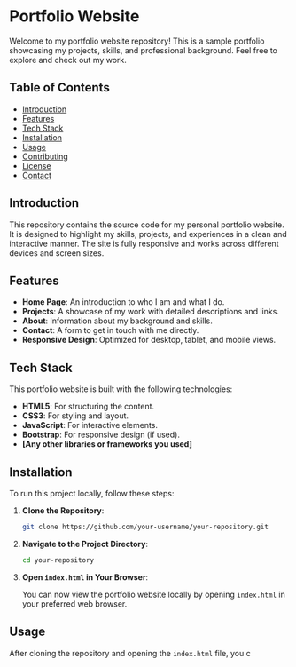 # Portfolio Website

Welcome to my portfolio website repository! This is a sample portfolio showcasing my projects, skills, and professional background. Feel free to explore and check out my work.

## Table of Contents

- [Introduction](#introduction)
- [Features](#features)
- [Tech Stack](#tech-stack)
- [Installation](#installation)
- [Usage](#usage)
- [Contributing](#contributing)
- [License](#license)
- [Contact](#contact)

## Introduction

This repository contains the source code for my personal portfolio website. It is designed to highlight my skills, projects, and experiences in a clean and interactive manner. The site is fully responsive and works across different devices and screen sizes.

## Features

- **Home Page**: An introduction to who I am and what I do.
- **Projects**: A showcase of my work with detailed descriptions and links.
- **About**: Information about my background and skills.
- **Contact**: A form to get in touch with me directly.
- **Responsive Design**: Optimized for desktop, tablet, and mobile views.

## Tech Stack

This portfolio website is built with the following technologies:

- **HTML5**: For structuring the content.
- **CSS3**: For styling and layout.
- **JavaScript**: For interactive elements.
- **Bootstrap**: For responsive design (if used).
- **[Any other libraries or frameworks you used]**

## Installation

To run this project locally, follow these steps:

1. **Clone the Repository**:

    ```bash
    git clone https://github.com/your-username/your-repository.git
    ```

2. **Navigate to the Project Directory**:

    ```bash
    cd your-repository
    ```

3. **Open `index.html` in Your Browser**:

    You can now view the portfolio website locally by opening `index.html` in your preferred web browser.

## Usage

After cloning the repository and opening the `index.html` file, you c
